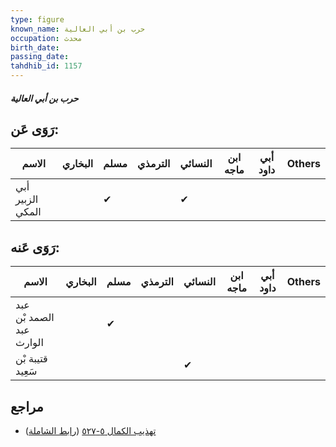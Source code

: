 ```yaml
---
type: figure
known_name: حرب بن أبي العالية
occupation: محدث
birth_date:
passing_date:
tahdhib_id: 1157
---
```

##### حرب بن أبي العالية

## رَوَى عَن:
| الاسم            | البخاري | مسلم | الترمذي | النسائي | ابن ماجه | أبي داود | Others |
| ---------------- | ------- | ---- | ------- | ------- | -------- | -------- | ------ |
| أبي الزبير المكي |         | ✔    |         | ✔       |          |          |        |
## رَوَى عَنه:
| الاسم                    | البخاري | مسلم | الترمذي | النسائي | ابن ماجه | أبي داود | Others |
| ------------------------ | ------- | ---- | ------- | ------- | -------- | -------- | ------ |
| عبد الصمد بْن عبد الوارث |         | ✔    |         |         |          |          |        |
| قتيبة بْن سَعِيد         |         |      |         | ✔       |          |          |        |
## مراجع
- [تهذيب الكمال ٥-٥٢٧](obsidian://open?vault=Tahdhib-al-Kamal&file=Figures/١١٥٧-حرب%20بن%20أبي%20العالية) ([رابط الشاملة](https://shamela.ws/book/3722/2605))